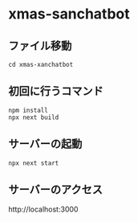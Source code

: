 # xmas-sanchatbot

## ファイル移動
```
cd xmas-xanchatbot
```

## 初回に行うコマンド

```
npm install
npx next build
```

## サーバーの起動

```
npx next start
```

## サーバーのアクセス

http://localhost:3000